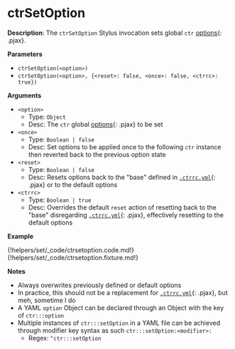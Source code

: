 # ctrSetOption

__Description__: The `ctrSetOption` Stylus invocation sets global `ctr` [options](./../basic/global-option.md){: .pjax}.

__Parameters__

+ `ctrSetOption(<option>)`
+ `ctrSetOption(<option>, {<reset>: false, <once>: false, <ctrrc>: true})`

__Arguments__

+ `<option>`
    * Type: `Object`
    * Desc: The `ctr` global [options](./../basic/global-option.md){: .pjax} to be set
+ `<once>`
    * Type: `Boolean | false`
    * Desc: Set options to be applied once to the following `ctr` instance then reverted back to the previous option state
+ `<reset>`
    * Type: `Boolean | false`
    * Desc: Resets options back to the "base" defined in [`.ctrrc.yml`](../helpers/dot-ctrrc.md){: .pjax} or to the default options
+ `<ctrrc>`
    * Type: `Boolean | true`
    * Desc: Overrides the default `reset` action of resetting back to the "base" disregarding [`.ctrrc.yml`](../helpers/dot-ctrrc.md){: .pjax}, effectively resetting to the default options

__Example__

{!helpers/set/_code/ctrsetoption.code.md!}
{!helpers/set/_code/ctrsetoption.fixture.md!}

__Notes__

+ Always overwrites previously defined or default options
+ In practice, this should not be a replacement for [`.ctrrc.yml`](../helpers/dot-ctrrc.md){: .pjax}, but meh, sometime I do
+ A YAML `option` Object can be declared through an Object with the key of `ctr:::option`
+ Multiple instances of `ctr:::setOption` in a YAML file can be achieved through modifier key syntax as such `ctr:::setOption:<modifier>:`
    * Regex: `^ctr:::setOption`

<div class="cf"></div>
<div class="end"></div>

